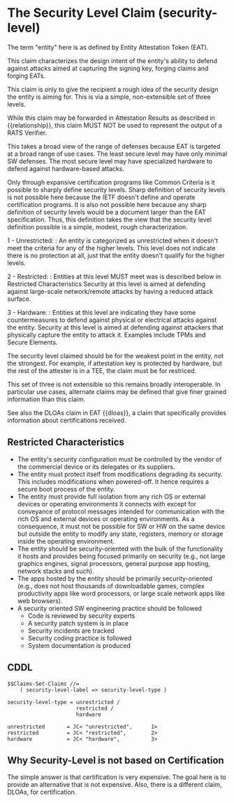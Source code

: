 # The Security Level Claim (security-level)

The term "entity" here is as defined by Entity Attestation Token (EAT).

This claim characterizes the design intent of the entity's ability to defend against attacks aimed at capturing the signing key, forging claims and forging EATs.

This claim is only to give the recipient a rough idea of the security design the entity is aiming for.
This is via a simple, non-extensible set of three levels.

While this claim may be forwarded in Attestation Results as described in {{relationship}}, this claim MUST NOT be used to represent the output of a RATS Verifier.

This takes a broad view of the range of defenses because EAT is targeted at a broad range of use cases.
The least secure level may have only minimal SW defenses.
The most secure level may have specialized hardware to defend against hardware-based attacks.

Only through expansive certification programs like Common Criteria is it possible to sharply define security levels.
Sharp definition of security levels is not possible here because the IETF doesn't define and operate certification programs.
It is also not possible here because any sharp definition of security levels would be a document larger than the EAT specification.
Thus, this definition takes the view that the security level definition possible is a simple, modest, rough characterization.

1 - Unrestricted:
: An entity is categorized as unrestricted when it doesn't meet the criteria for any of the higher levels.
This level does not indicate there is no protection at all, just that the entity doesn't qualify for the higher levels.

2 - Restricted:
: Entities at this level MUST meet was is described below in Restricted Characteristics
Security at this level is aimed at defending against large-scale network/remote attacks by having a reduced attack surface.

3 - Hardware:
: Entities at this level are indicating they have some countermeasures to defend against physical or electrical attacks against the entity.
Security at this level is aimed at defending against attackers that physically capture the entity to attack it.
Examples include TPMs and Secure Elements.

The security level claimed should be for the weakest point in the entity, not the strongest.
For example, if attestation key is protected by hardware, but the rest of the attester is in a TEE, the claim must be for restriced.

This set of three is not extensible so this remains broadly interoperable. In particular use cases, alternate claims may be defined that give finer grained information than this claim.

See also the DLOAs claim in EAT {{dloas}}, a claim that specifically provides information about certifications received.


## Restricted Characteristics
* The entity's security configuration must be controlled by the vendor of the commercial device or its delegates or its suppliers.
* The entity must protect itself from modifications degrading its security. This includes modifications when powered-off. It hence requires a secure boot process of the entity.
* The entity must provide full isolation from any rich OS or external devices or operating environments it connects with except for conveyance of protocol messages intended for communication with the rich OS and external devices or operating environments. As a consequence, it must not be possible for SW or HW on the same device but outside the entity to modify any state, registers, memory or storage inside the operating environment.
* The entity should be security-oriented with the bulk of the functionality it hosts and provides being focused primarily on security (e.g., not large graphics engines, signal processors, general purpose app hosting, network stacks and such).
* The apps hosted by the entity should be primarily security-oriented (e.g., does not host thousands of downloadable games, complex productivity apps like word processors, or large scale network apps like web browsers).
* A security oriented SW engineering practice should be followed
    * Code is reviewed by security experts
    * A security patch system is in place
    * Security incidents are tracked
    * Security coding practice is followed
    * System documentation is produced


## CDDL

    $$Claims-Set-Claims //=
        ( security-level-label => security-level-type ) 
    
    security-level-type = unrestricted /
                          restricted /
                          hardware

    unrestricted       = JC< "unrestricted",      1>
    restricted         = JC< "restricted",        2>
    hardware           = JC< "hardware",          3>


## Why Security-Level is not based on Certification

The simple answer is that certification is very expensive.
The goal here is to provide an alternative that is not expensive.
Also, there is a different claim, DLOAs, for certification.


